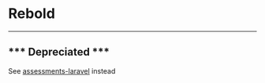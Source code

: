 # Rebold

---

## *** Depreciated ***

See [assessments-laravel](https://github.com/MPC-Rebold/assessments-laravel) instead
